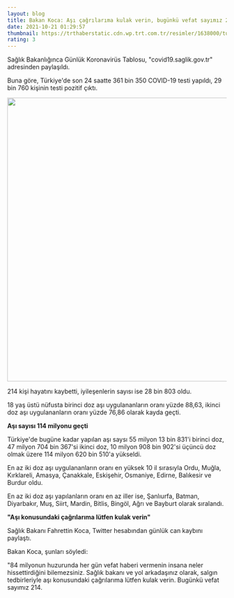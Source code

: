 ```yaml
--- 
layout: blog
title: Bakan Koca: Aşı çağrılarıma kulak verin, bugünkü vefat sayımız 214
date: 2021-10-21 01:29:57
thumbnail: https://trthaberstatic.cdn.wp.trt.com.tr/resimler/1638000/turkiye-yogun-bakim-aa-1639861.jpg
rating: 3
---
```

<p>
	Sağlık Bakanlığınca Günlük Koronavirüs Tablosu, "covid19.saglik.gov.tr" adresinden paylaşıldı.</p>
<p>
	Buna göre, Türkiye'de son 24 saatte 361 bin 350 COVID-19 testi yapıldı, 29 bin 760 kişinin testi pozitif çıktı.</p>
<p>
	<img alt="" src="dosyalar/images/20 ekim.jpg" style="width: 650px; height: 650px;" /></p>
<p>
	214 kişi hayatını kaybetti, iyileşenlerin sayısı ise 28 bin 803 oldu.</p>
<p>
	18 yaş üstü nüfusta birinci doz aşı uygulananların oranı yüzde 88,63, ikinci doz aşı uygulananların oranı yüzde 76,86 olarak kayda geçti.</p>
<p>
	<strong>Aşı sayısı 114 milyonu geçti</strong></p>
<p>
	Türkiye'de bugüne kadar yapılan aşı saysı 55 milyon 13 bin 831'i birinci doz, 47 milyon 704 bin 367'si ikinci doz, 10 milyon 908 bin 902'si üçüncü doz olmak üzere 114 milyon 620 bin 510'a yükseldi.</p>
<p>
	En az iki doz aşı uygulananların oranı en yüksek 10 il sırasıyla Ordu, Muğla, Kırklareli, Amasya, Çanakkale, Eskişehir, Osmaniye, Edirne, Balıkesir ve Burdur oldu.</p>
<p>
	En az iki doz aşı yapılanların oranı en az iller ise, Şanlıurfa, Batman, Diyarbakır, Muş, Siirt, Mardin, Bitlis, Bingöl, Ağrı ve Bayburt olarak sıralandı.</p>
<p>
	<strong>"Aşı konusundaki çağrılarıma lütfen kulak verin"</strong></p>
<p>
	Sağlık Bakanı Fahrettin Koca, Twitter hesabından günlük can kaybını paylaştı. </p>
<p>
	Bakan Koca, şunları söyledi:</p>
<p>
	"84 milyonun huzurunda her gün vefat haberi vermenin insana neler hissettirdiğini bilemezsiniz. Sağlık bakanı ve yol arkadaşınız olarak, salgın tedbirleriyle aşı konusundaki çağrılarıma lütfen kulak verin. Bugünkü vefat sayımız 214.</p>

